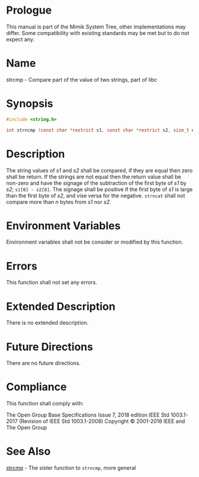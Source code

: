 # Prologue

This manual is part of the Mimik System Tree, other implementations may differ. Some compatibility with existing standards may be met but to do not expect any.


# Name

strcmp - Compare part of the value of two strings, part of libc


# Synopsis

```C
#include <string.h>

int strncmp (const char *restrict s1, const char *restrict s2, size_t n);
```


# Description

The string values of *s1* and *s2* shall be compared, if they are equal then zero shall be return. 
If the strings are not equal then the return value shall be non-zero and have the signage of the subtraction of the first byte of *s1* by *s2*; `s1[0] - s2[0]`.
The signage shall be positive if the first byte of *s1* is large than the first byte of *s2*, and vise versa for the negative.
`strncat` shall not compare more than *n* bytes from *s1* nor *s2*.


# Environment Variables

Environment variables shall not be consider or modified by this function.


# Errors

This function shall not set any errors.


# Extended Description

There is no extended description.


# Future Directions

There are no future directions.


# Compliance

This function shall comply with:

The Open Group Base Specifications Issue 7, 2018 edition
IEEE Std 1003.1-2017 (Revision of IEEE Std 1003.1-2008)
Copyright © 2001-2018 IEEE and The Open Group


# See Also

[strcmp](strcmp.3) - The sister function to `strncmp`, more general